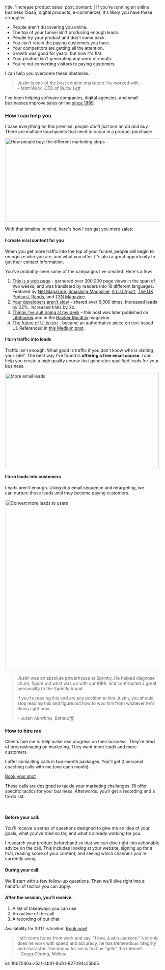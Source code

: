 title: 'Increase product sales'
post_content: |
  If you're running an online business (SaaS, digital products, e-commerce), it's likely you have these struggles:
  
  <ul>
      <li>People aren't discovering you online.</li>
      <li>The top of your funnel isn't producing enough leads.</li>
      <li>People try your product and don't come back.</li>
      <li>You can't retain the paying customers you have.</li>
      <li>Your competitors are getting all the attention.</li>
      <li>Growth was good for years, but now it's flat.</li>
      <li>Your product isn't generating any word of mouth.</li>
      <li>You're not converting visitors to paying customers.</li>
  </ul>
  
  I can help you overcome these obstacles.
  
  <blockquote>Justin is one of the best content marketers I've worked with.
  
  <footer>- <cite>Matt Work, CEO of Quick Left</cite></footer></blockquote>
  
  I've been helping software companies, digital agencies, and small businesses improve sales online <a href="http://justinjackson.ca/wp-content/uploads/2008/08/mediahead.png">since 1999</a>.
  
  <h3>How I can help you</h3>
  
  I base everything on this premise: <em>people don't just see an ad and buy.</em> There are multiple touchpoints that need to occur in a product purchase:
  
  <img class="alignnone size-full wp-image-1136" src="http://justinjackson.ca/wp-content/uploads/2015/02/steps.png" alt="How people buy: the different marketing steps" width="1600" height="271" />
  
  With that timeline in mind, here's how I can get you more sales:
  
  <h4>I create viral content for you</h4>
  
  When you get more traffic into the top of your funnel, people will begin to recognize who you are, and what you offer. It's also a great opportunity to get their contact information.
  
  You've probably seen some of the campaigns I've created. Here's a few:
  
  <ol>
      <li><a href="http://justinjackson.ca/words.html">This is a web page</a> - garnered over 200,000 page views in the span of two weeks, and was translated by readers into 16 different languages. Featured by <a href="http://www.creativebloq.com/netmag/web-industry-warned-don-t-forget-power-words-6135573">Net Magazine</a>, <a href="http://www.smashingmagazine.com/2013/10/14/strategies-design-marketing-campaigns/">Smashing Magazine</a>, <a href="https://twitter.com/alistapart/status/347778749107945473">A List Apart</a>, <a href="http://uxpodcast.com/50-james-per-begin-with-words/#comment-3004">The UX Podcast</a>, <a href="https://twitter.com/rands/status/347870413164015616">Rands</a>, and <a href="http://t3n.de/news/justin-jackson-vergesst-flat-design-fancy-css-475524/">T3N Magazine</a>.</li>
      <li><a href="https://sprint.ly/blog/your-developers-arent-slow/">Your developers aren't slow</a> - shared over 6,000 times. Increased leads by 32%. Increased trials by 2x.</li>
      <li><a title="Things I've quit doing at my desk" href="http://justinjackson.ca/i-quit-my-desk/">Things I’ve quit doing at my desk</a> – this post was later published on <a href="http://lifehacker.com/5944132/things-ive-quit-doing-at-my-desk">Lifehacker</a> and in the <a href="http://hackermonthly.com/issue-34.html">Hacker Monthly</a> magazine.</li>
      <li><a href="http://partyline.rocks/blog/futureofui/">The future of UI is text</a> - became an authoritative piece on text-based UI. Referenced in <a href="https://medium.com/@chrismessina/2016-will-be-the-year-of-conversational-commerce-1586e85e3991#.rfbn9sutx">this Medium post</a>.</li>
  </ol>
  
  <h4>I turn traffic into leads</h4>
  
  Traffic isn't enough. What good is traffic if you don't know who is visiting your site?  The best way I've found is <strong>offering a free email course</strong>. I can help you create a high quality course that generates qualified leads for your business.
  
  <img class="alignnone size-full wp-image-1272 aligncenter" src="http://justinjackson.ca/wp-content/uploads/2016/01/more-leads.png" alt="More email leads" width="500" height="309" />
  
  <h4>I turn leads into customers</h4>
  
  Leads aren't enough. Using drip email sequence and retargeting, we can nurture those leads until they become paying customers.
  
  <img class="alignnone size-full wp-image-1273" src="http://justinjackson.ca/wp-content/uploads/2016/01/users-created.png" alt="Convert more leads to users" width="1024" height="556" />
  
  <blockquote>Justin was an absolute powerhouse at Sprintly. He helped diagnose churn, figure out what was up with our MRR, and contributed a great personality to the Sprintly brand.
  
  If you're reading this and are any position to hire Justin, you should stop reading this and figure out how to woo him from whatever he's doing right now.
  
  <footer>- <cite>Justin Abrahms, Betterdiff</cite></footer></blockquote>
  
  <h3>How to hire me</h3>
  
  Clients hire me to help make real progress on their business. They're tired of procrastinating on marketing. They want more leads and more customers.
  
  I offer consulting calls in two-month packages. You'll get 2 personal coaching calls with me (one each month).
  
  <a class="button" href="https://productpeople.memberful.com/checkout?plan=20731">Book your spot</a>
  
  These calls are designed to tackle your marketing challenges. I’ll offer specific tactics for your business. Afterwords, you'll get a recording and a to-do list.
  
  &nbsp;
  
  <h4>Before your call:</h4>
  
  You'll receive a series of questions designed to give me an idea of your goals, what you've tried so far, and what's already working for you.
  
  I research your product beforehand so that we can dive right into actionable advice on the call. This includes looking at your website, signing up for a trial, reading some of your content, and seeing which channels you're currently using.
  
  <h4>During your call:</h4>
  
  We'll start with a few follow-up questions. Then we'll dive right into a handful of tactics you can apply.
  
  <h4>After the session, you’ll receive:</h4>
  
  <ol>
      <li>A list of takeaways you can use</li>
      <li>An outline of the call</li>
      <li>A recording of our chat</li>
  </ol>
  
  Availability for 2017 is limited. <a href="https://productpeople.memberful.com/checkout?plan=20731">Book now!</a>
  
  <blockquote>I still come home from work and say, "I love Justin Jackson." Not only does he work with speed and accuracy, he has tremendous integrity and character. The bonus for me is that he "gets" the Internet.
  
  <footer>- <cite>Gregg Oldring, Mailout</cite></footer></blockquote>
id: 16b7046a-a5af-4b41-8a7d-827094c25bb5

